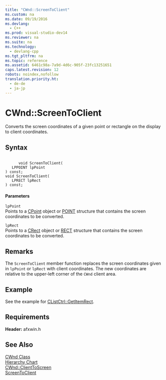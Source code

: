 ```yaml
---
title: "CWnd::ScreenToClient"
ms.custom: na
ms.date: 09/19/2016
ms.devlang: 
  - C++
ms.prod: visual-studio-dev14
ms.reviewer: na
ms.suite: na
ms.technology: 
  - devlang-cpp
ms.tgt_pltfrm: na
ms.topic: reference
ms.assetid: 6461c98a-7a9d-4d6c-905f-23fc13251651
caps.latest.revision: 12
robots: noindex,nofollow
translation.priority.ht: 
  - de-de
  - ja-jp
---
```

# CWnd::ScreenToClient
Converts the screen coordinates of a given point or rectangle on the display to client coordinates.  
  
## Syntax  
  
```  
  
      void ScreenToClient(  
   LPPOINT lpPoint   
) const;  
void ScreenToClient(  
   LPRECT lpRect   
) const;  
```  
  
#### Parameters  
 `lpPoint`  
 Points to a [CPoint](../vs140/CPoint-Class.md) object or [POINT](../vs140/POINT-Structure.md) structure that contains the screen coordinates to be converted.  
  
 `lpRect`  
 Points to a [CRect](../vs140/CRect-Class.md) object or [RECT](../vs140/RECT-Structure.md) structure that contains the screen coordinates to be converted.  
  
## Remarks  
 The `ScreenToClient` member function replaces the screen coordinates given in `lpPoint` or `lpRect` with client coordinates. The new coordinates are relative to the upper-left corner of the `CWnd` client area.  
  
## Example  
 See the example for [CListCtrl::GetItemRect](../vs140/CListCtrl--GetItemRect.md).  
  
## Requirements  
 **Header:** afxwin.h  
  
## See Also  
 [CWnd Class](../vs140/CWnd-Class.md)   
 [Hierarchy Chart](../vs140/Hierarchy-Chart.md)   
 [CWnd::ClientToScreen](../vs140/CWnd--ClientToScreen.md)   
 [ScreenToClient](http://msdn.microsoft.com/library/windows/desktop/dd162952)